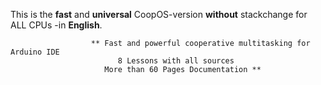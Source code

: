 This is the **fast** and **universal** CoopOS-version **without** stackchange  for ALL CPUs -in **English**.

                      ** Fast and powerful cooperative multitasking for Arduino IDE
                            8 Lessons with all sources 
                         More than 60 Pages Documentation **

